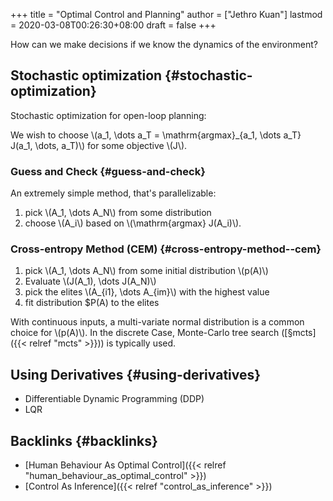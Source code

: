 +++
title = "Optimal Control and Planning"
author = ["Jethro Kuan"]
lastmod = 2020-03-08T00:26:30+08:00
draft = false
+++

How can we make decisions if we know the dynamics of the environment?


## Stochastic optimization {#stochastic-optimization}

Stochastic optimization for open-loop planning:

We wish to choose \\(a\_1, \dots a\_T = \mathrm{argmax}\_{a\_1, \dots a\_T}
J(a\_1, \dots, a\_T)\\) for some objective \\(J\\).


### Guess and Check {#guess-and-check}

An extremely simple method, that's parallelizable:

1.  pick \\(A\_1, \dots A\_N\\) from some distribution
2.  choose \\(A\_i\\) based on \\(\mathrm{argmax} J(A\_i)\\).


### Cross-entropy Method (CEM) {#cross-entropy-method--cem}

1.  pick \\(A\_1, \dots A\_N\\) from some initial distribution \\(p(A)\\)
2.  Evaluate \\(J(A\_1), \dots J(A\_N)\\)
3.  pick the elites \\(A\_{i1}, \dots A\_{im}\\) with the highest value
4.  fit distribution $P(A) to the elites

With continuous inputs, a multi-variate normal distribution is a
common choice for \\(p(A)\\). In the discrete Case, Monte-Carlo tree
search ([§mcts]({{< relref "mcts" >}})) is typically used.


## Using Derivatives {#using-derivatives}

-   Differentiable Dynamic Programming (DDP)
-   LQR


## Backlinks {#backlinks}

-   [Human Behaviour As Optimal Control]({{< relref "human_behaviour_as_optimal_control" >}})
-   [Control As Inference]({{< relref "control_as_inference" >}})
